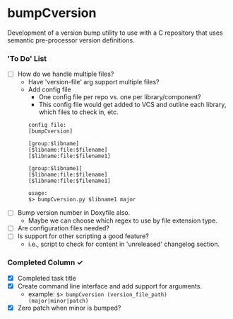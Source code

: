 # bumpCversion
Development of a version bump utility to use with a C repository that uses semantic
pre-processor version definitions.

### 'To Do' List
- [ ] How do we handle multiple files?
   - Have 'version-file' arg support multiple files?
   - Add config file
      - One config file per repo vs. one per library/component?
      - This config file would get added to VCS and outline each library, which files to check in, etc.
      ```
      config file:
      [bumpCversion]
      
      [group:$libname]
      [$libname:file:$filename]
      [$libname:file:$filename1]

      [group:$libname1]
      [$libname:file:$filename]
      [$libname:file:$filename1]

      usage:
      $> bumpCversion.py $libname1 major
      ```
- [ ] Bump version number in Doxyfile also.
   - Maybe we can choose which regex to use by file extension type.
- [ ] Are configuration files needed?
- [ ] Is support for other scripting a good feature?
   - i.e., script to check for content in 'unreleased' changelog section.


### Completed Column ✓
- [x] Completed task title
- [x] Create command line interface and add support for arguments.
   - example: `$> bumpCversion (version_file_path) (major|minor|patch)`
- [x] Zero patch when minor is bumped?